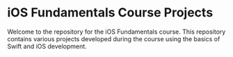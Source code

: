 # iOS Fundamentals Course Projects 
Welcome to the repository for the iOS Fundamentals course. This repository contains various projects developed during the course using the basics of Swift and iOS development. 
